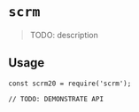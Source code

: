 # `scrm`

> TODO: description

## Usage

```
const scrm20 = require('scrm');

// TODO: DEMONSTRATE API
```
